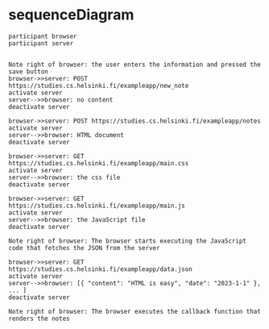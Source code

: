 # sequenceDiagram

    participant browser
    participant server


    Note right of browser: the user enters the information and pressed the save button  
    browser->>server: POST https://studies.cs.helsinki.fi/exampleapp/new_note  
    activate server
    server-->>browser: no content  
    deactivate server  

    browser->>server: POST https://studies.cs.helsinki.fi/exampleapp/notes  
    activate server  
    server-->>browser: HTML document  
    deactivate server  

    browser->>server: GET https://studies.cs.helsinki.fi/exampleapp/main.css
    activate server
    server-->>browser: the css file
    deactivate server

    browser->>server: GET https://studies.cs.helsinki.fi/exampleapp/main.js
    activate server
    server-->>browser: the JavaScript file
    deactivate server

    Note right of browser: The browser starts executing the JavaScript code that fetches the JSON from the server

    browser->>server: GET https://studies.cs.helsinki.fi/exampleapp/data.json
    activate server
    server-->>browser: [{ "content": "HTML is easy", "date": "2023-1-1" }, ... ]
    deactivate server

    Note right of browser: The browser executes the callback function that renders the notes
